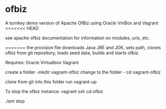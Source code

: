 # ofbiz
A turnkey demo version of Apache OfBiz using Oracle VmBox and Vagrant
<<<<<<< HEAD

see apache ofbiz documentation for information on modules, urls, etc.


=======
the provision file downloads Java JRE and JDK, sets path, clones ofbiz from git repository, loads seed data, builds and starts ofbiz.

Requires:
Oracle Virtualbox
Vagrant

create a folder -mkdir vagrant-ofbiz
change to the folder - cd vagrant-ofbiz

clone from git into this folder
run vagrant-up


To stop the ofbiz instance:
vagrant ssh
cd ofbiz

./ant stop
